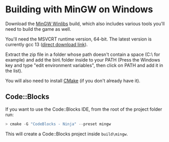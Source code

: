 # Building with MinGW on Windows

Download the [MinGW Winlibs](https://winlibs.com/#download-release) build, which also includes various tools you'll need to build the game as well.

You'll need the MSVCRT runtime version, 64-bit. The latest version is currently gcc 13 ([direct download link](https://github.com/brechtsanders/winlibs_mingw/releases/download/13.1.0-16.0.2-11.0.0-msvcrt-r1/winlibs-x86_64-mcf-seh-gcc-13.1.0-mingw-w64msvcrt-11.0.0-r1.zip)).

Extract the zip file in a folder whose path doesn't contain a space (C:\ for example) and add the bin\ folder inside to your PATH (Press the Windows key and type "edit environment variables", then click on PATH and add it in the list).

You will also need to install [CMake](https://cmake.org) (if you don't already have it).

## Code::Blocks

If you want to use the Code::Blocks IDE, from the root of the project folder run:

```powershell
> cmake -G "CodeBlocks - Ninja" --preset mingw
```

This will create a Code::Blocks project inside `build\mingw`.
